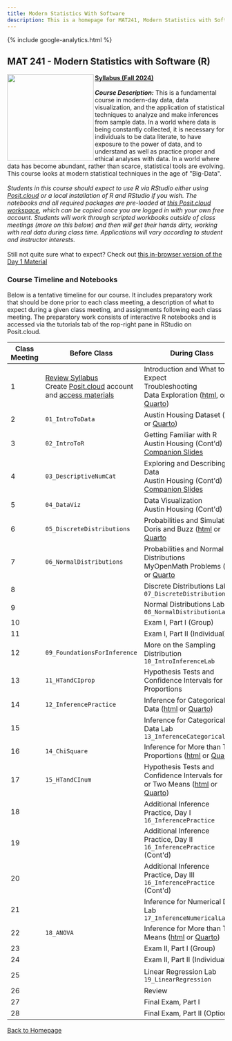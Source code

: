 ```yaml
---
title: Modern Statistics With Software
description: This is a homepage for MAT241, Modern Statistics with Software, with Dr. Gilbert at Southern New Hampshire University. This course covers an introduction to data, exploratory data analyses and data visualization, one- and two-sample inference via confidence intervals and hypothesis testing for both proportions and means, chi-squared tests for goodness of fit and independence, ANOVA for comparisons of multiple group means, and introduces linear regression. The course also provides and introduction to R, the use of which is embedded throughout the semester.
---
```


{% include google-analytics.html %}

## MAT 241 - Modern Statistics with Software (R)

<img src="/SiteFiles/OIstats.jpg" align="left" width=200>[**Syllabus (Fall 2024)**](https://drive.google.com/file/d/1-KBPl-0iuB8ewVE0qd9LuWnyhzmxuIUc/view?usp=sharing)<br/>
<br/>
***Course Description:*** This is a fundamental course in modern-day data, data visualization, and the application of statistical techniques to analyze and make inferences from sample data. In a world where data is being constantly collected, it is necessary for individuals to be data literate, to have exposure to the power of data, and to understand as well as practice proper and ethical analyses with data. In a world where data has become abundant, rather than scarce, statistical tools are evolving. This course looks at modern statistical techniques in the age of "Big-Data".<br/>
<br/>
*Students in this course should expect to use R via RStudio either using [Posit.cloud](https://posit.cloud/) or a local installation of R and RStudio if you wish. The notebooks and all required packages are pre-loaded at [this Posit.cloud workspace](https://posit.cloud/content/7284986), which can be copied once you are logged in with your own free account. Students will work through scripted workbooks outside of class meetings (more on this below) and then will get their hands dirty, working with real data during class time. Applications will vary according to student and instructor interests.*<br/>
<br/>
Still not quite sure what to expect? Check out [this in-browser version of the Day 1 Material](https://agmath.github.io/WebRtutorials/MAT241_Intro.html)

### Course Timeline and Notebooks

Below is a tentative timeline for our course. It includes preparatory work that should be done prior to each class meeting, a description of what to expect during a given class meeting, and assignments following each class meeting. The preparatory work consists of interactive R notebooks and is accessed via the tutorials tab of the rop-right pane in RStudio on Posit.cloud.

| Class Meeting | Before Class | During Class | After Class |
|---------------|--------------|--------------|-------------|
| 1 | [Review Syllabus](https://drive.google.com/file/d/1CqDPrAmPqWUxgGt8_Wiyes-ZovPjOfB-/view?usp=sharing) <br/> Create [Posit.cloud](posit.cloud) account and [access materials](https://posit.cloud/content/6230957) | Introduction and What to Expect <br/> Troubleshooting <br/> Data Exploration ([html](https://agmath.github.io/IntroductoryStatistics/Day1_DataExploration.html), or [Quarto](https://agmath.github.io/IntroductoryStatistics/Day1_DataExploration.qmd)) |  |
| 2 | `01_IntroToData` | Austin Housing Dataset ([html](https://agmath.github.io/IntroductoryStatistics/Days2to5_AustinHousingData.html) or [Quarto](https://agmath.github.io/IntroductoryStatistics/Days2to5_AustinHousingData.qmd)) | MyOpenMath HW 1 |
| 3 | `02_IntroToR` | Getting Familiar with R <br/> Austin Housing (Cont'd) <br/> [Companion Slides](https://agmath.github.io/IntroductoryStatistics/IntroToR_Slides.html) |  |
| 4 | `03_DescriptiveNumCat` | Exploring and Describing Data <br/> Austin Housing (Cont'd) <br/> [Companion Slides](https://agmath.github.io/IntroductoryStatistics/DescriptiveStatistics_Slides.html) | MyOpenMath HW 2 |
| 5 | `04_DataViz` | Data Visualization <br/> Austin Housing (Cont'd) |  |
| 6 | `05_DiscreteDistributions` | Probabilities and Simulation <br/> Doris and Buzz ([html](https://agmath.github.io/IntroductoryStatistics/Day6_DorisBuzzAndMyOpenMath.html) or [Quarto](https://agmath.github.io/IntroductoryStatistics/Day6_DorisBuzzAndMyOpenMath.qmd) |  |
| 7 | `06_NormalDistributions` | Probabilities and Normal Distributions <br/> MyOpenMath Problems ([html](https://agmath.github.io/IntroductoryStatistics/Day7_ProbabilityAndTheNormalDistribution.html) or [Quarto](https://agmath.github.io/IntroductoryStatistics/Day7_ProbabilityAndTheNormalDistribution.qmd) | MyOpenMath HW 4 |
| 8 |  | Discrete Distributions Lab `07_DiscreteDistributionsLab` |  |
| 9 |  | Normal Distributions Lab `08_NormalDistributionLab` |  |
| 10 |  | Exam I, Part I (Group) |  |
| 11 |  | Exam I, Part II (Individual) |  |
| 12 | `09_FoundationsForInference` | More on the Sampling Distribution `10_IntroInferenceLab` | MyOpenMath HW 5 |
| 13 | `11_HTandCIprop` | Hypothesis Tests and Confidence Intervals for Proportions |  |
| 14 | `12_InferencePractice` | Inference for Categorical Data ([html](https://agmath.github.io/IntroductoryStatistics/Day13and14_InferenceForCategoricalData.html) or [Quarto](https://agmath.github.io/IntroductoryStatistics/Day13and14_InferenceForCategoricalData.qmd)) | MyOpenMath HW 6 |
| 15 |  | Inference for Categorical Data Lab `13_InferenceCategoricalLab` |  |
| 16 | `14_ChiSquare` | Inference for More than Two Proportions ([html](https://agmath.github.io/IntroductoryStatistics/Day16_YouthBehaviorAndRisk.html) or [Quarto](https://agmath.github.io/IntroductoryStatistics/Day16_YouthBehaviorAndRisk.qmd)) | MyOpenMath HW 7 | 
| 17 | `15_HTandCInum` | Hypothesis Tests and Confidence Intervals for One or Two Means ([html](https://agmath.github.io/IntroductoryStatistics/Day17_InferenceForNumericalData.html) or [Quarto](https://agmath.github.io/IntroductoryStatistics/Day17_InferenceForNumericalData.qmd)) |  |
| 18 |  | Additional Inference Practice, Day I `16_InferencePractice`|  |
| 19 |  | Additional Inference Practice, Day II `16_InferencePractice` (Cont'd) | MyOpenMath HW 8 |
| 20 |  | Additional Inference Practice, Day III `16_InferencePractice` (Cont'd) |  |
| 21 |  | Inference for Numerical Data Lab `17_InferenceNumericalLab` | MyOpenMath HW 9 |
| 22 | `18_ANOVA` | Inference for More than Two Means ([html](https://agmath.github.io/IntroductoryStatistics/Day22_PalmerPenguins.html) or [Quarto](https://agmath.github.io/IntroductoryStatistics/Day22_PalmerPenguins.qmd)) |  |
| 23 |  | Exam II, Part I (Group) |  |
| 24 |  | Exam II, Part II (Individual) |  |
| 25 |  | Linear Regression Lab `19_LinearRegression` | MyOpenMath HW 10 |
| 26 |  | Review |  |
| 27 |  | Final Exam, Part I |  |
| 28 |  | Final Exam, Part II (Optional) |  |

[Back to Homepage](https://agmath.github.io/)
